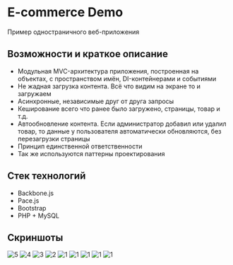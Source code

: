 # E-commerce Demo
Пример одностраничного веб-приложения

## Возможности и краткое описание
- Модульная MVC-архитектура приложения, построенная на объектах, с пространством имён, DI-контейнерами и событиями
- Не жадная загрузка контента. Всё что видим на экране то и загружаем
- Асинхронные, независимые друг от друга запросы
- Кеширование всего что ранее было загружено, страницы, товар и т.д.
- Автообновление контента. Если администратор добавил или удалил товар, то данные у пользователя автоматически обновляются, без перезагрузки страницы
- Принцип единственной ответственности
- Так же используются паттерны проектирования

## Стек технологий
* Backbone.js
* Pace.js
* Bootstrap
* PHP + MySQL

## Скриншоты

![5](/screenshots/5.jpg?raw=true)
![4](/screenshots/4.jpg?raw=true)
![3](/screenshots/3.jpg?raw=true)
![2](/screenshots/2.jpg?raw=true)
![1](/screenshots/1.jpg?raw=true)
![1](/screenshots/xp1.jpg?raw=true)
![1](/screenshots/xp2.jpg?raw=true)
![1](/screenshots/xp3.jpg?raw=true)
![1](/screenshots/xp4.jpg?raw=true)